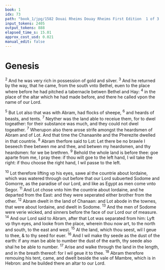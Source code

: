 ```yaml
---
book: 1
idx: 73
path: "book_1/jpg/1582 Douai Rheims Douay Rheims First Edition  1 of 3 1609 Old Testament.pdf-73.jpg"
input_tokens: 2405
output_tokens: 888
elapsed_time_s: 15.01
approx_cost_usd: 0.021
manual_edit: false
---
```

# Genesis

<sup>2</sup> And he was very rich in possession of gold and silver. <sup>3</sup> And he returned by the way, that he came, from the south vnto Bethel, euen to the place where before he had pitched a tabernacle betwen Bethel and Hay: <sup>4</sup> in the place of the altar which he had made before, and there he called vpon the name of our Lord.

<sup>5</sup> But Lot also that was with Abram, had flocks of sheepe, <sup>6</sup> and heards of beasts, and tents. <sup>7</sup> Neyther was the land able to receiue them, for to dwel togeather: for their substance was much, and they could not dwel togeather. <sup>7</sup> Wherupon also there arose strife amongst the heardsmen of Abram and of Lot. And that time the Chanaanite and the Pherezite dwelled in that countrie. <sup>8</sup> Abram therfore said to Lot: Let there be no brawle I beseech thee betwen me and thee, and betwen my heardsmen, and thy heardsmen: for we be brethren. <sup>9</sup> Behold the whole land is before thee: goe aparte from me, I pray thee: if thou wilt goe to the left hand, I wil take the right: if thou choose the right hand, I wil passe to the left.

<sup>10</sup> Lot therefore lifting vp his eyes, sawe al the countrie about Iordaine, which was watered through out before that our Lord subuerted Sodome and Gomorre, as the paradise of our Lord, and like as Egypt as men come vnto Segor. <sup>11</sup> And Lot chose vnto him the countrie about Iordaine, and he departed from the East: and they were seperated either brother from the other. <sup>12</sup> Abram dwelt in the land of Chanaan: and Lot abode in the townes, that were about Iordaine, and dwelt in Sodome. <sup>13</sup> And the men of Sodome were verie wicked, and sinners before the face of our Lord our of measure. <sup>14</sup> And our Lord said to Abram, after that Lot was separated from him: Lyft vp thyn eyes, and looke from the place, wherein thou now art, to the north and south, to the east and west. <sup>15</sup> Al the land, which thou seest, wil I geue to thee, & to thy seed for euer. <sup>16</sup> And I wil make thy seede as the dust of the earth: if any man be able to number the dust of the earth, thy seede also shal he be able to number. <sup>17</sup> Arise and walke through the land in the length, and in the breath thereof: for I wil geue it to thee. <sup>18</sup> Abram therefore remouing his tent, came, and dwelt beside the vale of Mambre, which is in Hebron: and he builded there an altar to our Lord.

[^1]: :: Foure sortes of bretheren in holie writte: german brothers, as Iacob and Esau: of kindred, as Abraham and Lot: of the same nation, as the Iewes and Samaritanes: in Religion as al Catholiques.

[^2]: :: Not the children of the flesh but the children of promise are the seede. Rom. 9. and are innumerable. Apoc. 7. v. 9.